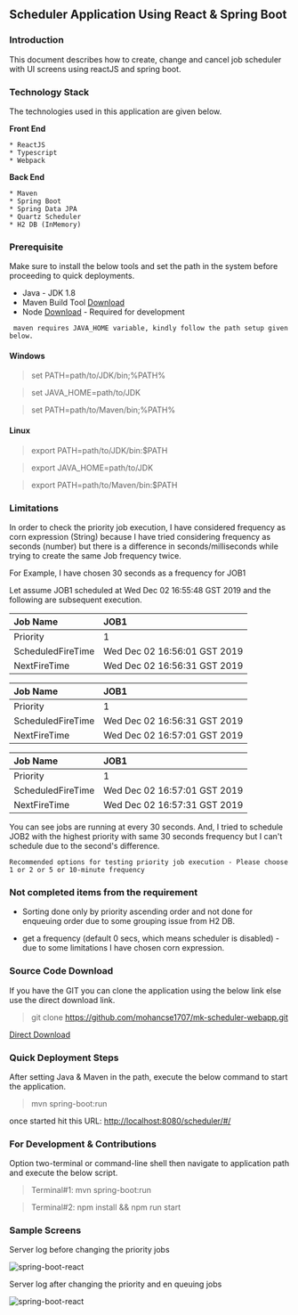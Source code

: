 ## Scheduler Application Using React & Spring Boot

### Introduction

This document describes how to create, change and cancel job scheduler with UI screens using reactJS and spring boot.

### Technology Stack

The technologies used in this application are given below. 

   **Front End**

    * ReactJS 
    * Typescript
    * Webpack

   **Back End**

    * Maven
    * Spring Boot
    * Spring Data JPA
    * Quartz Scheduler
    * H2 DB (InMemory)
    
### Prerequisite

Make sure to install the below tools and set the path in the system before proceeding to quick deployments.

* Java - JDK 1.8
* Maven Build Tool [Download][Maven]
* Node [Download][Node] - Required for development

``` maven requires JAVA_HOME variable, kindly follow the path setup given below.```

#### Windows

> set PATH=path/to/JDK/bin;%PATH%

> set JAVA_HOME=path/to/JDK

> set PATH=path/to/Maven/bin;%PATH%

#### Linux

> export PATH=path/to/JDK/bin:$PATH

> export JAVA_HOME=path/to/JDK

> export PATH=path/to/Maven/bin:$PATH

### Limitations 

In order to check the priority job execution, I have considered frequency as corn expression (String) because I have tried considering frequency as seconds (number) but there is a difference in seconds/milliseconds while trying to create the same Job frequency twice.

For Example, I have chosen 30 seconds as a frequency for JOB1

Let assume JOB1 scheduled at Wed Dec 02 16:55:48 GST 2019 and the following are subsequent execution.

| Job Name        | JOB1           |
|:------------- |:-------------|
| Priority      | 1 |
| ScheduledFireTime      | Wed Dec 02 16:56:01 GST 2019      |
| NextFireTime | Wed Dec 02 16:56:31 GST 2019      |


| Job Name        | JOB1           |
|:------------- |:-------------|
| Priority      | 1 |
| ScheduledFireTime      | Wed Dec 02 16:56:31 GST 2019      |
| NextFireTime | Wed Dec 02 16:57:01 GST 2019      |

| Job Name        | JOB1           |
|:------------- |:-------------|
| Priority      | 1 |
| ScheduledFireTime      | Wed Dec 02 16:57:01 GST 2019      |
| NextFireTime | Wed Dec 02 16:57:31 GST 2019      |

You can see jobs are running at every 30 seconds. And, I tried to schedule JOB2 with the highest priority with same 30 seconds frequency but I can't schedule due to the second's difference.

```Recommended options for testing priority job execution - Please choose 1 or 2 or 5 or 10-minute frequency```

### Not completed items from the requirement

* Sorting done only by priority ascending order and not done for enqueuing order due to some grouping issue from H2 DB. 

* get a frequency (default 0 secs, which means scheduler is disabled) - due to some limitations I have chosen corn expression.

### Source Code Download

If you have the GIT you can clone the application using the below link else use the direct download link.

> git clone https://github.com/mohancse1707/mk-scheduler-webapp.git

[Direct Download][Direct Download]

### Quick Deployment Steps

After setting Java & Maven in the path, execute the below command to start the application.

> mvn spring-boot:run

once started hit this URL: [http://localhost:8080/scheduler/#/](http://localhost:8080/scheduler/#/) 

### For Development & Contributions

Option two-terminal or command-line shell then navigate to application path and execute the below script. 

> Terminal#1: <mk-scheduler-webapp> mvn spring-boot:run

> Terminal#2: <mk-scheduler-webapp> npm install && npm run start

### Sample Screens

Server log before changing the priority jobs

![spring-boot-react](/images/blog/spring/Server-Log.JPG)

Server log after changing the priority and en queuing jobs

![spring-boot-react](/images/blog/spring/Server-Log-Priority-Update-Enqueing-NewPriority.JPG)

[Direct Download]: https://github.com/mohancse1707/mk-scheduler-webapp/archive/master.zip
[Maven]:https://repo.maven.apache.org/maven2/org/apache/maven/apache-maven/3.5.4/apache-maven-3.5.4-bin.zip
[Node]:https://nodejs.org/download/release/v10.15.3/



